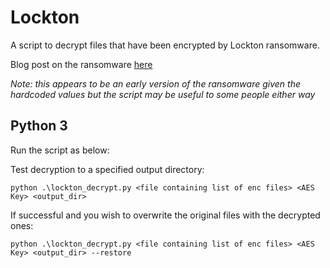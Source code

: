 # Lockton
A script to decrypt files that have been encrypted by Lockton ransomware.

Blog post on the ransomware [here](https://ultimacybr.co.uk/2024-08-29-Lockton/)

_Note: this appears to be an early version of the ransomware given the hardcoded values but the script may be useful to some people either way_

## Python 3
Run the script as below:

Test decryption to a specified output directory:

`python .\lockton_decrypt.py <file containing list of enc files> <AES Key> <output_dir>`

If successful and you wish to overwrite the original files with the decrypted ones:

`python .\lockton_decrypt.py <file containing list of enc files> <AES Key> <output_dir> --restore`
